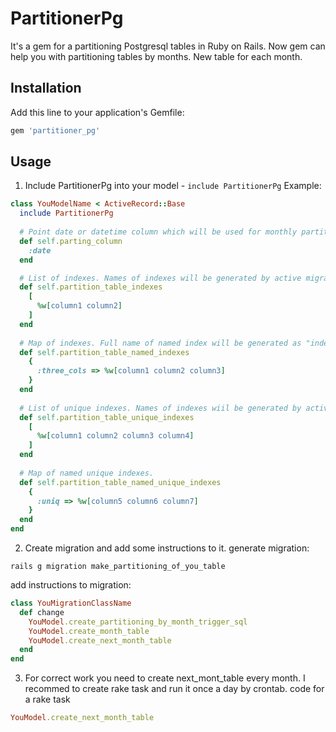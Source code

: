 # PartitionerPg

It's a gem for a partitioning Postgresql tables in Ruby on Rails.
Now gem can help you with partitioning tables by months. New table for each month.

## Installation

Add this line to your application's Gemfile:

```ruby
gem 'partitioner_pg'
```

## Usage

1) Include PartitionerPg into your model - `include PartitionerPg`
Example:
```ruby
class YouModelName < ActiveRecord::Base
  include PartitionerPg
  
  # Point date or datetime column which will be used for monthly partitioning. This function is optional (:created_at uses by default)
  def self.parting_column
    :date
  end

  # List of indexes. Names of indexes will be generated by active migration
  def self.partition_table_indexes
    [
      %w[column1 column2]
    ]
  end
  
  # Map of indexes. Full name of named index will be generated as "index_[partition_name]_[name_of_index_from_map]"
  def self.partition_table_named_indexes
    {
      :three_cols => %w[column1 column2 column3]
    }  
  end
  
  # List of unique indexes. Names of indexes wiil be generated by active migration
  def self.partition_table_unique_indexes
    [
      %w[column1 column2 column3 column4]
    ]
  end
  
  # Map of named unique indexes.
  def self.partition_table_named_unique_indexes
    {
      :uniq => %w[column5 column6 column7]
    }
  end
end
```
2) Create migration and add some instructions to it.
generate migration:
```
rails g migration make_partitioning_of_you_table
```
add instructions to migration:
```ruby
class YouMigrationClassName
  def change
    YouModel.create_partitioning_by_month_trigger_sql
    YouModel.create_month_table
    YouModel.create_next_month_table
  end
end

```
3) For correct work you need to create next_mont_table every month.
  I recommed to create rake task and run it once a day by crontab.
code for a rake task
```ruby
YouModel.create_next_month_table
```
